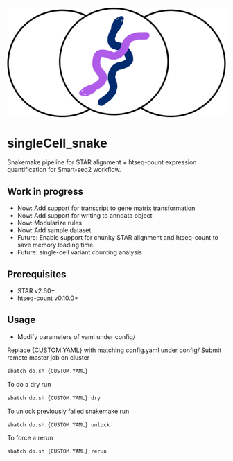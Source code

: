 ![Logo](scSnake.png)
# singleCell_snake
Snakemake pipeline for STAR alignment + htseq-count expression quantification for Smart-seq2 workflow.

Work in progress
----------------
+ Now: Add support for transcript to gene matrix transformation
+ Now: Add support for writing to anndata object
+ Now: Modularize rules
+ Now: Add sample dataset
+ Future: Enable support for chunky STAR alignment and htseq-count to save memory loading time.
+ Future: single-cell variant counting analysis

Prerequisites
-------------
+ STAR v2.60+
+ htseq-count v0.10.0+

Usage
-----
+ Modify parameters of yaml under config/

Replace {CUSTOM.YAML} with matching config.yaml under config/
Submit remote master job on cluster 
```bash
sbatch do.sh {CUSTOM.YAML}
```

To do a dry run
```bash
sbatch do.sh {CUSTOM.YAML} dry
```

To unlock previously failed snakemake run
```bash
sbatch do.sh {CUSTOM.YAML} unlock
```

To force a rerun
```bash
sbatch do.sh {CUSTOM.YAML} rerun
```
